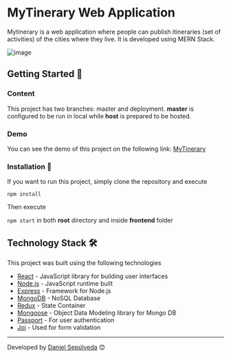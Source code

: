 # MyTinerary Web Application

Mytinerary is a web application where people can publish itineraries (set of activities) of the cities where they live. It is developed using MERN Stack.

![image](frontend/public/assets/mytinerary.gif)

## Getting Started 🚀

### Content

This project has two branches: master and deployment. **master** is configured to be run in local while **host** is prepared to be hosted.

### Demo

You can see the demo of this project on the following link: [MyTinerary](https://mytinerary-dansep.herokuapp.com/)

### Installation 🔧

If you want to run this project, simply clone the repository and execute

`npm install`

Then execute

`npm start`
in both **root** directory and inside **frontend** folder

## Technology Stack 🛠️

This project was built using the following technologies

- [React](https://reactjs.org/) - JavaScript library for building user interfaces
- [Node.js](https://nodejs.org/en/) - JavaScript runtime built
- [Express](https://expressjs.com/) - Framework for Node.js
- [MongoDB](https://www.mongodb.com/) - NoSQL Database
- [Redux](https://react-redux.js.org/) - State Container
- [Mongoose](https://mongoosejs.com/) - Object Data Modeling library for Mongo DB
- [Passport](http://www.passportjs.org/) - For user authentication
- [Joi](https://www.npmjs.com/package/joi) - Used for form validation

---

Developed by [Daniel Sepúlveda](https://github.com/DanSepulveda/) 😊
